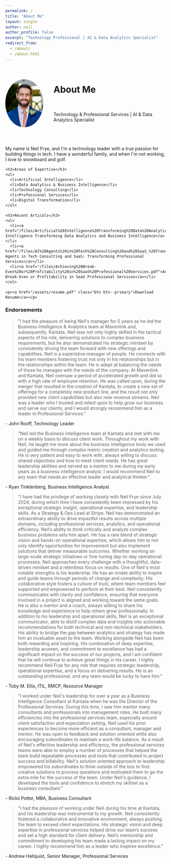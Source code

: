 ```yaml
---
permalink: /
title: "About Me"
layout: single
author: neil
author_profile: false
excerpt: "Technology Professional | AI & Data Analytics Specialist"
redirect_from: 
  - /about/
  - /about.html
---
```


<div class="hero-short">
  <div class="hero-content" style="display: flex; align-items: center; gap: 2rem; padding: 1rem 0;">
    <div>
      <img src="/images/neil.JPG" alt="Neil Frye" style="width: 150px; height: 150px; border-radius: 50%; object-fit: cover;">
    </div>
    <div style="display: flex; flex-direction: column; gap: 1rem;">
      <div class="hero-title-row">
        <h1 class="page__title">About Me</h1>
        <div class="hero-icons">
          <a href="https://github.com/Neil-Frye" target="_blank" aria-label="GitHub">
            <i class="fab fa-github fa-lg"></i>
          </a>
          <a href="https://www.linkedin.com/in/neilfrye" target="_blank" aria-label="LinkedIn" style="margin-left: 1rem;">
            <i class="fab fa-linkedin fa-lg"></i>
          </a>
        </div>
      </div>
      <div class="hero-subtitle">
        Technology & Professional Services | AI & Data Analytics Specialist
      </div>
      <div class="social-icons" style="margin-top: 10px;">
        <a href="https://github.com/Neil-Frye" target="_blank" style="margin-right: 1rem;">
          <i class="fab fa-github fa-2x"></i>
        </a>
        <a href="https://www.linkedin.com/in/neilfrye" target="_blank" style="margin-right: 1rem;">
          <i class="fab fa-linkedin fa-2x"></i>
        </a>
      </div>
    </div>
  </div>
</div>

<div class="content-row">
  <!-- Left Column -->
  <div class="main-left">
    <p>My name is Neil Frye, and I'm a technology leader with a true passion for building things in tech. I have a wonderful family, and when I'm not working, I love to snowboard and golf.</p>

    <h3>Areas of Expertise</h3>
    <ul>
      <li>Artificial Intelligence</li>
      <li>Data Analytics & Business Intelligence</li>
      <li>Technology Consulting</li>
      <li>Professional Services</li>
      <li>Digital Transformation</li>
    </ul>

    <h3>Recent Articals</h3>
    <ul>
      <li><a href="/files/Artificial%20Intelligence%20Transforming%20Data%20Analytics%20and%20Business%20Intelligence.pdf">Artificial Intelligence Transforming Data Analytics and Business Intelligence</a></li>
      <li><a href="/files/AI%20Agents%20in%20Tech%20Consulting%20and%20SaaS_%20Transforming%20Professional%20Services.pdf">AI Agents in Tech Consulting and SaaS: Transforming Professional Services</a></li>
      <li><a href="/files/Achieving%20Break-Even%20or%20Profitability%20in%20SaaS%20Professional%20Services.pdf">Achieving Break-Even or Profitability in SaaS Professional Services</a></li>
    </ul>

    <p><a href="/assets/resume.pdf" class="btn btn--primary">Download Resume</a></p>
  </div><!-- /.main-left -->

  <!-- Right Column (Endorsements / Carousel) -->
  <div class="endorsements-column">
    <h3>Endorsements</h3>
    <div class="endorsements__carousel" id="endorsementCarousel">
      <div class="endorsement">
        <blockquote>"I had the pleasure of being Neil's manager for 5 years as he led the Business Intelligence & Analytics team at Mavenlink and, subsequently, Kantata. Neil was not only highly skilled in the tactical aspects of his role, delivering solutions to complex business requirements, but he also demonstrated his strategic mindset by consistently driving the team forward with new offerings and capabilities. Neil is a superlative manager of people. He connects with his team members fostering trust not only in his relationships but in the relationships within the team. He is adept at balancing the needs of those he manages with the needs of the company. At Mavenlink and Kantata, Neil oversaw a period of accelerated growth and did so with a high rate of employee retention. He was called upon, during the merger that resulted in the creation of Kantata, to create a new set of offerings for a completely new product line, and the result not only provided new client capabilities but also new revenue streams. Neil was a leader who I trusted and relied upon to help grow our business and serve our clients, and I would strongly recommend him as a leader in Professional Services."</blockquote>
        <p class="endorsement__author">- John Rooff, Technology Leader</p>
      </div>
      <div class="endorsement">
        <blockquote>"Neil led the Business Intelligence team at Kantata and met with me on a weekly basis to discuss client work. Throughout my work with Neil, he taught me more about the business intelligence tools we used and guided me through complex metric creation and analytics testing. He is very patient and easy to work with, always willing to discuss shared objectives and how to meet client needs. He has great leadership abilities and served as a mentor to me during my early years as a business intelligence analyst. I would recommend Neil to any team that needs an effective leader and analytical thinker."</blockquote>
        <p class="endorsement__author">- Ryan Tinklenberg, Business Intelligence Analyst</p>
      </div>
      <div class="endorsement">
        <blockquote>"I have had the privilege of working closely with Neil Frye since July 2024, during which time I have consistently been impressed by his exceptional strategic insight, operational expertise, and leadership skills. As a Strategy & Ops Lead at Stripe, Neil has demonstrated an extraordinary ability to drive impactful results across multiple domains, including professional services, analytics, and operational efficiency. Neil’s ability to think critically and analyze complex business problems sets him apart. He has a rare blend of strategic vision and hands-on operational expertise, which allows him to not only identify opportunities for improvement but also implement solutions that deliver measurable outcomes. Whether working on large-scale strategic initiatives or fine-tuning day-to-day operational processes, Neil approaches every challenge with a thoughtful, data-driven mindset and a relentless focus on results. One of Neil's most notable strengths is his leadership. He has an innate ability to inspire and guide teams through periods of change and complexity. His collaborative style fosters a culture of trust, where team members feel supported and empowered to perform at their best. Neil consistently communicates with clarity and confidence, ensuring that everyone involved in a project is aligned and working toward the same goals. He is also a mentor and a coach, always willing to share his knowledge and experience to help others grow professionally. In addition to his leadership and operational skills, Neil is an exceptional communicator, able to distill complex data and insights into actionable recommendations for both technical and non-technical stakeholders. His ability to bridge the gap between analytics and strategy has made him an invaluable asset to the team. Working alongside Neil has been both rewarding and inspiring. His combination of deep expertise, leadership acumen, and commitment to excellence has had a significant impact on the success of our projects, and I am confident that he will continue to achieve great things in his career. I highly recommend Neil Frye for any role that requires strategic leadership, operational expertise, and a focus on delivering results. He is an outstanding professional, and any team would be lucky to have him."</blockquote>
        <p class="endorsement__author">- Toby M. Ellis, ITIL, RMCP, Resource Manager</p>
      </div>
      <div class="endorsement">
        <blockquote>"I worked under Neil's leadership for over a year as a Business Intelligence Consultant at Kantata when he was the Director of the Professional Services. During this time, I saw him mentor many consultants and professionals into management roles. He built many efficiencies into the professional services team, especially around client satisfaction and expectation setting. Neil used his prior experiences to become more efficient as a consultant, manager and mentor. He was open to feedback and solution oriented while also encouraging subordinates to maintain a work-life balance. As a result of Neil's effective leadership and efficiency, the professional services teams were able to employ a number of processes that helped the team build repeatable processes and tools that contributed to project success and billability. Neil's solution oriented approach to leadership empowered his subordinates to think outside of the box to find creative solutions to process questions and motivated them to go the extra mile for the success of the team. Under Neil's guidance, I developed the tools and confidence to stretch my skillset as a business consultant."</blockquote>
        <p class="endorsement__author">- Rickii Potter, MBA, Business Consultant</p>
      </div>
      <div class="endorsement">
        <blockquote>"I had the pleasure of working under Neil during his time at Kantata, and his leadership was instrumental to my growth. Neil consistently fostered a collaborative and innovative environment, always pushing the team to exceed client expectations. His strategic vision and deep expertise in professional services helped drive our team’s success and set a high standard for client delivery. Neil’s mentorship and commitment to developing his team made a lasting impact on my career. I highly recommend him as a leader who inspires excellence."</blockquote>
        <p class="endorsement__author">- Andrew Hellquist, Senior Manager, Professional Services</p>
      </div>
    </div>
  </div><!-- /.endorsements-column -->
</div><!-- /.content-row -->

<script>
(function() {
  const items = document.querySelectorAll('#endorsementCarousel .endorsement');
  let current = 0;
  
  function showItem(index) {
    items.forEach((el, i) => {
      el.style.display = (i === index) ? 'block' : 'none';
    });
  }
  
  // rotate every 12.5s
  setInterval(() => {
    current = (current + 1) % items.length;
    showItem(current);
  }, 12500);

  // initial
  showItem(current);
})();
</script>

